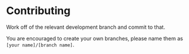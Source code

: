 # Contributing

Work off of the relevant development branch and commit to that.

You are encouraged to create your own branches, please name them as `[your name]/[branch name]`.

